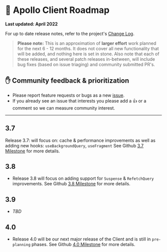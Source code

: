 # 🔮 Apollo Client Roadmap

**Last updated: April 2022**

For up to date release notes, refer to the project's [Change Log](https://github.com/apollographql/apollo-client/blob/main/CHANGELOG.md).

> **Please note:** This is an approximation of **larger effort** work planned for the next 6 - 12 months. It does not cover all new functionality that will be added, and nothing here is set in stone. Also note that each of these releases, and several patch releases in-between, will include bug fixes (based on issue triaging) and community submitted PR's.

## ✋ Community feedback & prioritization

- Please report feature requests or bugs as a new [issue](https://github.com/apollographql/apollo-client/issues/new/choose).
- If you already see an issue that interests you please add a 👍 or a comment so we can measure community interest.

---

## 3.7

Release 3.7: will focus on: cache & performance improvements as well as adding new hooks: `useBackgroundQuery`, `useFragment` See Github [3.7 Milestone](https://github.com/apollographql/apollo-client/milestone/28) for more details.

## 3.8

- Release 3.8 will focus on adding support for `Suspense` & `RefetchQuery` improvements. See Github [3.8 Milestone](https://github.com/apollographql/apollo-client/milestone/30) for more details.

## 3.9

- *TBD*

## 4.0

- Release 4.0 will be our next major release of the Client and is still in `pre-planning` phases. See Github [4.0 Milestone](https://github.com/apollographql/apollo-client/milestone/31) for more details.